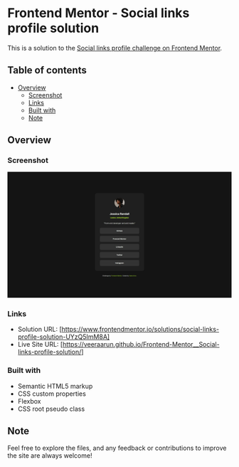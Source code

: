 # Frontend Mentor - Social links profile solution

This is a solution to the [Social links profile challenge on Frontend Mentor](https://www.frontendmentor.io/challenges/social-links-profile-UG32l9m6dQ). 
## Table of contents

- [Overview](#overview)
  - [Screenshot](#screenshot)
  - [Links](#links)
  - [Built with](#built-with)
  - [Note](#note)


## Overview

### Screenshot

![](./Screenshot_12-5-2024_202812_127.0.0.1.jpeg)


### Links

- Solution URL: [https://www.frontendmentor.io/solutions/social-links-profile-solution-UYzQ5ImM8A]
- Live Site URL: [https://veeraarun.github.io/Frontend-Mentor__Social-links-profile-solution/]


### Built with

- Semantic HTML5 markup
- CSS custom properties
- Flexbox
- CSS root pseudo class

## Note
Feel free to explore the files, and any feedback or contributions to improve the site are always welcome!
